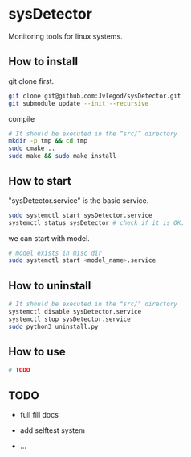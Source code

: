 # sysDetector

Monitoring tools for linux systems.

## How to install

git clone first.

```bash
git clone git@github.com:Jvlegod/sysDetector.git
git submodule update --init --recursive
```

compile

```bash
# It should be executed in the “src/” directory
mkdir -p tmp && cd tmp
sudo cmake ..
sudo make && sudo make install
```

## How to start

"sysDetector.service" is the basic service.

```bash
sudo systemctl start sysDetector.service
systemctl status sysDetector # check if it is OK.
```

we can start with model.

```bash
# model exists in misc dir
sudo systemctl start <model_name>.service
```

## How to uninstall

```bash
# It should be executed in the "src/" directory
systemctl disable sysDetector.service
systemctl stop sysDetector.service
sudo python3 uninstall.py
```

## How to use

```bash
# TODO
```

## TODO

- full fill docs

- add selftest system

- ...